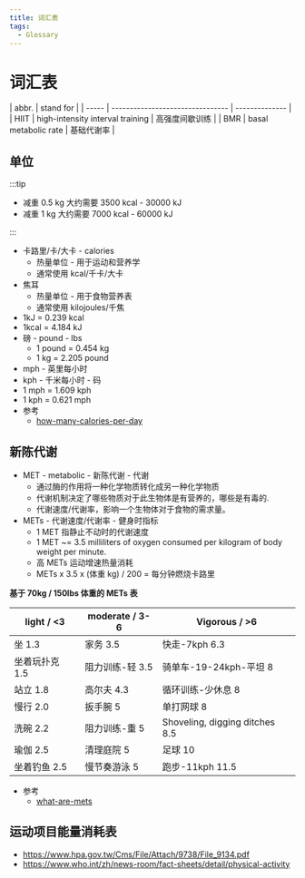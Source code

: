 ```yaml
---
title: 词汇表
tags:
  - Glossary
---
```


# 词汇表

| abbr. | stand for                        |
| ----- | -------------------------------- | -------------- |
| HIIT  | high-intensity interval training | 高强度间歇训练 |
| BMR   | basal metabolic rate             | 基础代谢率     |

## 单位

:::tip

- 减重 0.5 kg 大约需要 3500 kcal - 30000 kJ
- 减重 1 kg 大约需要 7000 kcal - 60000 kJ

:::

- 卡路里/卡/大卡 - calories
  - 热量单位 - 用于运动和营养学
  - 通常使用 kcal/千卡/大卡
- 焦耳
  - 热量单位 - 用于食物营养表
  - 通常使用 kilojoules/千焦
- 1kJ = 0.239 kcal
- 1kcal = 4.184 kJ
- 磅 - pound - lbs
  - 1 pound = 0.454 kg
  - 1 kg = 2.205 pound
- mph - 英里每小时
- kph - 千米每小时 - 码
- 1 mph = 1.609 kph
- 1 kph = 0.621 mph
- 参考
  - [how-many-calories-per-day](https://www.healthline.com/nutrition/how-many-calories-per-day)

## 新陈代谢

- MET - metabolic - 新陈代谢 - 代谢
  - 通过酶的作用将一种化学物质转化成另一种化学物质
  - 代谢机制决定了哪些物质对于此生物体是有营养的，哪些是有毒的.
  - 代谢速度/代谢率，影响一个生物体对于食物的需求量。
- METs - 代谢速度/代谢率 - 健身时指标
  - 1 MET 指静止不动时的代谢速度
  - 1 MET ~= 3.5 milliliters of oxygen consumed per kilogram of body weight per minute.
  - 高 METs 运动增速热量消耗
  - METs x 3.5 x (体重 kg) / 200 = 每分钟燃烧卡路里

**基于 70kg / 150lbs 体重的 METs 表**

| light / <3     | moderate / 3-6  | Vigorous / >6                  |
| -------------- | --------------- | ------------------------------ |
| 坐 1.3         | 家务 3.5        | 快走-7kph 6.3                  |
| 坐着玩扑克 1.5 | 阻力训练-轻 3.5 | 骑单车-19-24kph-平坦 8         |
| 站立 1.8       | 高尔夫 4.3      | 循环训练-少休息 8              |
| 慢行 2.0       | 扳手腕 5        | 单打网球 8                     |
| 洗碗 2.2       | 阻力训练-重 5   | Shoveling, digging ditches 8.5 |
| 瑜伽 2.5       | 清理庭院 5      | 足球 10                        |
| 坐着钓鱼 2.5   | 慢节奏游泳 5    | 跑步-11kph 11.5                |

- 参考
  - [what-are-mets](https://www.healthline.com/health/what-are-mets)

## 运动项目能量消耗表

- https://www.hpa.gov.tw/Cms/File/Attach/9738/File_9134.pdf
- https://www.who.int/zh/news-room/fact-sheets/detail/physical-activity
